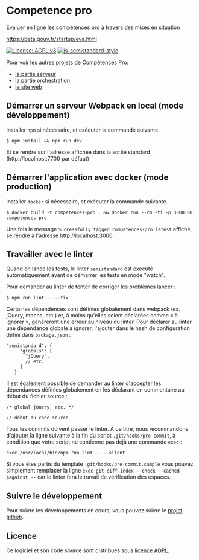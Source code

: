 # Competence pro

Évaluer en ligne les compétences pro à travers des mises en situation

https://beta.gouv.fr/startup/eva.html

[![License: AGPL v3](https://img.shields.io/badge/License-AGPL%20v3-blue.svg)](https://www.gnu.org/licenses/agpl-3.0)
[![js-semistandard-style](https://img.shields.io/badge/code%20style-semistandard-brightgreen.svg?style=flat-square)](https://github.com/Flet/semistandard)

Pour voir les autres projets de Compétences Pro:

- [la partie serveur](https://github.com/betagouv/eva-serveur)
- [la partie orchestration](https://github.com/betagouv/eva-orchestrateur)
- [le site web](https://github.com/betagouv/eva-www)

## Démarrer un serveur Webpack en local (mode développement)

Installer `npm` si nécessaire, et exécuter la commande suivante.

```
$ npm install && npm run dev
```

Et se rendre sur l'adresse affichée dans la sortie standard (http://localhost:7700 par défaut)

## Démarrer l'application avec docker (mode production)

Installer `docker` si nécessaire, et exécuter la commande suivante.

```
$ docker build -t competences-pro . && docker run --rm -ti -p 3000:80 competences-pro
```

Une fois le message `Successfully tagged competences-pro:latest` affiché, se rendre à l'adresse http://localhost:3000

## Travailler avec le linter

Quand on lance les tests, le linter `semistandard` est executé automatiquement avant de démarrer les tests en mode "watch".

Pour demander au linter de tenter de corriger les problèmes lancer :

```
$ npm run lint -- --fix
```

Certaines dépendences sont définies globalement dans webpack (ex. jQuery, mocha, etc.) et, à moins qu'elles soient déclarées comme « à ignorer », génèreront une erreur au niveau du linter. Pour déclarer au linter une dépendance globale à ignorer, l'ajouter dans le hash de configuration défini dans `package.json` :

```
"semistandard": {
     "globals": [
       "jQuery",
       // etc.
     ]
   }
```

Il est également possible de demander au linter d'accepter les dépendances définies globalement en les déclarant en commentaire au début du fichier source :

```
/* global jQuery, etc. */

// début du code source
```

Tous les commits doivent passer le linter. À ce titre, nous recommandons
d'ajouter la ligne suivante à la fin du script `.git/hooks/pre-commit`, à condition que votre script ne contienne pas déjà une commande `exec` :

```
exec /usr/local/bin/npm run lint -- --silent
```

Si vous êtes partis du template `.git/hooks/pre-commit.sample` vous pouvez simplement remplacer la ligne `exec git diff-index --check --cached $against --` car le linter fera le travail de vérification des espaces.

## Suivre le développement

Pour suivre les développements en cours, vous pouvez suivre le [projet github](https://github.com/orgs/betagouv/projects/2).

## Licence

Ce logiciel et son code source sont distribués sous [licence AGPL](https://www.gnu.org/licenses/why-affero-gpl.fr.html).
